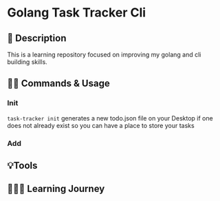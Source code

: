 # Golang Task Tracker Cli
## 🤠 Description

This is a learning repository focused on improving my golang and cli building skills. 

## 👼🏼 Commands & Usage
### Init
`task-tracker init` generates a new todo.json file on your Desktop if one does not already exist so you can have a place to store your tasks
### Add
## 💡Tools

## 👩🏻‍💻 Learning Journey
